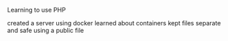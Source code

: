 Learning to use PHP

created a server using docker
learned about containers
kept files separate and safe using a public file
